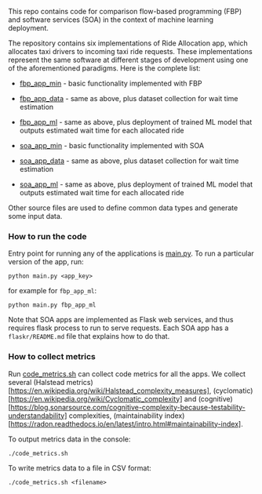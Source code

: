 This repo contains code for comparison flow-based programming (FBP) and software services (SOA) in the context of machine learning deployment.

The repository contains six implementations of Ride Allocation app, which allocates taxi drivers to incoming taxi ride requests. These implementations represent the same software at different stages of development using one of the aforementioned paradigms. Here is the complete list:

* [fbp_app_min](fbp_app_min/) - basic functionality implemented with FBP
* [fbp_app_data](fbp_app_data/) - same as above, plus dataset collection for wait time estimation
* [fbp_app_ml](fbp_app_ml/) - same as above, plus deployment of trained ML model that outputs estimated wait time for each allocated ride

* [soa_app_min](soa_app_min/) - basic functionality implemented with SOA
* [soa_app_data](soa_app_data/) - same as above, plus dataset collection for wait time estimation
* [soa_app_ml](soa_app_ml/) - same as above, plus deployment of trained ML model that outputs estimated wait time for each allocated ride

Other source files are used to define common data types and generate some input data.

### How to run the code

Entry point for running any of the applications is [main.py](main.py). To run a particular version of the app, run:

    python main.py <app_key>

for example for `fbp_app_ml`:

    python main.py fbp_app_ml

Note that SOA apps are implemented as Flask web services, and thus requires flask process to run to serve requests. Each SOA app has a `flaskr/README.md` file that explains how to do that.

### How to collect metrics

Run [code_metrics.sh](code_metrics.sh) can collect code metrics for all the apps. We collect several (Halstead metrics)[https://en.wikipedia.org/wiki/Halstead_complexity_measures], (cyclomatic)[https://en.wikipedia.org/wiki/Cyclomatic_complexity] and (cognitive)[https://blog.sonarsource.com/cognitive-complexity-because-testability-understandability] complexities, (maintainability index)[https://radon.readthedocs.io/en/latest/intro.html#maintainability-index].

To output metrics data in the console:

    ./code_metrics.sh

To write metrics data to a file in CSV format:

    ./code_metrics.sh <filename>
